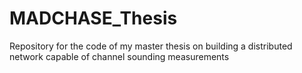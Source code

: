 # MADCHASE_Thesis
Repository for the code of my master thesis on building a distributed network capable of channel sounding measurements
